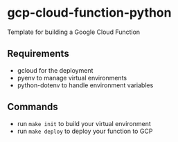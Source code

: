 # gcp-cloud-function-python
Template for building a Google Cloud Function


## Requirements 

* gcloud for the deployment
* pyenv to manage virtual environments
* python-dotenv to handle environment variables


## Commands

* run `make init` to build your virtual environment
* run `make deploy` to deploy your function to GCP
